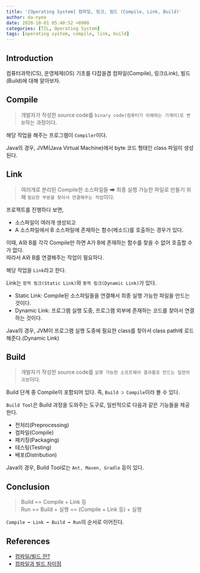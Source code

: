 ```yaml
---
title: '[Operating System] 컴파일, 링크, 빌드 (Compile, Link, Build)'
author: da-nyee
date: 2020-10-01 05:40:52 +0900
categories: [TIL, Operating System]
tags: [operating system, compile, link, build]
---
```


## Introduction

컴퓨터과학(CS), 운영체제(OS) 기초를 다잡을겸 컴파일(Compile), 링크(Link), 빌드(Build)에 대해 알아보자.

## Compile

> 개발자가 작성한 source code를 `binary code(컴퓨터가 이해하는 기계어)로 변환`하는 과정이다.<br/>

해당 작업을 해주는 프로그램이 `Compiler`이다.<br/>

Java의 경우, JVM(Java Virtual Machine)에서 byte 코드 형태인 class 파일이 생성된다.

## Link

> 여러개로 분리된 Compile한 소스파일들 ➡ 최종 실행 가능한 파일로 만들기 위해 `필요한 부분을 찾아서 연결해주는 작업`이다.<br/>

프로젝트를 진행하다 보면,
- 소스파일이 여러개 생성되고
- A 소스파일에서 B 소스파일에 존재하는 함수(메소드)를 호출하는 경우가 있다.<br/>

이때, A와 B를 각각 Compile만 하면 A가 B에 존재하는 함수를 찾을 수 없어 호출할 수가 없다.<br/>
따라서 A와 B를 연결해주는 작업이 필요하다.<br/>

해당 작업을 `Link`라고 한다.<br/>

Link는 `정적 링크(Static Link)`와 `동적 링크(Dynamic Link)`가 있다.
- Static Link: Compile된 소스파일들을 연결해서 최종 실행 가능한 파일을 만드는 것이다.
- Dynamic Link: 프로그램 실행 도중, 프로그램 외부에 존재하는 코드를 찾아서 연결하는 것이다.<br/>

Java의 경우, JVM이 프로그램 실행 도중에 필요한 class를 찾아서 class path에 로드해준다.(Dynamic Link)

## Build

> 개발자가 작성한 source code를 `실행 가능한 소프트웨어 결과물로 만드는 일련의 과정`이다.<br/>

Build 단계 중 Compile이 포함되어 있다. 즉, `Build ⊃ Compile`이라 볼 수 있다.<br/>

`Build Tool`은 Build 과정을 도와주는 도구로, 일반적으로 다음과 같은 기능들을 제공한다.
- 전처리(Preprocessing)
- 컴파일(Compile)
- 패키징(Packaging)
- 테스팅(Testing)
- 배포(Distribution)<br/>

Java의 경우, Build Tool로는 `Ant, Maven, Gradle` 등이 있다.

## Conclusion

> Build == Compile + Link 등<br/>
> Run == Build + 실행 == (Compile + Link 등) + 실행<br/>

`Compile ➡ Link ➡ Build ➡ Run`의 순서로 이어진다.

## References

- [컴파일/빌드 란?](https://m.blog.naver.com/PostView.nhn?blogId=ssdyka&logNo=221494190411&proxyReferer=https:%2F%2Fwww.google.com%2F)
- [컴파일과 빌드 차이점](https://freezboi.tistory.com/39)